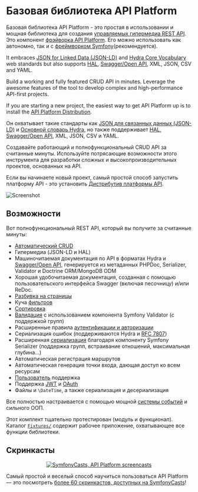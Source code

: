 # Базовая библиотека API Platform

Базовая библиотека API Platform - это простая в использовании и мощная библиотека для создания [управляемых гипермедиа REST API](https://en.wikipedia.org/wiki/HATEOAS).
Это компонент [фрэйворка API Platform](https://api-platform.com).
Его можно использовать как автономно, так и с [фреймворком Symfony](https://symfony.com)(рекомендуется).

It embraces [JSON for Linked Data (JSON-LD)](http://json-ld.org) and [Hydra Core Vocabulary](http://www.hydra-cg.com) web
standards but also supports [HAL](http://stateless.co/hal_specification.html), [Swagger/Open API](https://www.openapis.org/), XML, JSON, CSV and YAML.

Build a working and fully featured CRUD API in minutes. Leverage the awesome features of the tool to develop complex and
high-performance API-first projects.

If you are starting a new project, the easiest way to get API Platform up is to install
the [API Platform Distribution](../distribution/index.md).

Он охватывает такие стандарты как [JSON для связанных данных (JSON-LD)](http://json-ld.org) и [Основной словарь Hydra](http://www.hydra-cg.com),
но также поддерживает [HAL](http://stateless.co/hal_specification.html), [Swagger/Open API](https://www.openapis.org/), XML, JSON, CSV и YAML.

Создавайте работающий и полнофункциональный CRUD API за считанные минуты.
Используйте потрясающие возможности этого инструмента для разработки сложных и
высокопроизводительных проектов, основанных на API.

Если вы начинаете новый проект, самый простой способ запустить платформу API - это установить
[Дистрибутив платформы API](../distribution/index.md).


![Screenshot](../../distribution/images/swagger-ui-1.png)

## Возможности

Вот полнофункциональный REST API, который вы получите за считанные минуты:

* [Автоматический CRUD](operations.md)
* Гипермедиа (JSON-LD и HAL)
* Машиночитаемая документация по API в форматах Hydra и [Swagger/Open API](swagger.md),
  генерируется из метаданных PHPDoc, Serializer, Validator и Doctrine ORM/MongoDB ODM
* Хорошая удобочитаемая документация, созданная с помощью пользовательского интерфейса Swagger (включая песочницу) и/или ReDoc.
* [Разбивка на страницы](pagination.md)
* Куча [фильтров](filters.md)
* [Сортировка](default-order.md)
* [Валидация](validation.md) с использованием компонента Symfony Validator (с поддержкой групп)
* Расширенные правила [аутентификации и авторизации](security.md)
* Сериализация ошибок (поддерживаются Hydra и [RFC 7807](https://tools.ietf.org/html/rfc7807))
* Расширенная [сериализация](serialization.md) благодаря компоненту Symfony Serializer (поддержка групп, встраивание отношений, максимальная глубина...)
* Автоматическая регистрация маршрутов
* Автоматическая генерация точки входа, дающая доступ ко всем ресурсам
* [Пользователь](user.md) поддержка
* Поддержка [JWT](jwt.md) и [OAuth](https://oauth.net/)
* Файлы и `\DateTime`, а также сериализация и десериализация

Все полностью настраивается с помощью мощной [системы событий](events.md) и сильного ООП.

Этот комплект тщательно протестирован (модуль и функционал). Каталог [`Fixtures/`](https://github.com/api-platform/core/tree/main/tests/Fixtures) содержит рабочее приложение, охватывающее все функции библиотеки.

## Скринкасты

<p align="center" class="symfonycasts"><a href="https://symfonycasts.com/tracks/rest?cid=apip#api-platform"><img src="../../distribution/images/symfonycasts-player.png" alt="SymfonyCasts, API Platform screencasts"></a></p>

Самый простой и веселый способ научиться пользоваться API Platform — это посмотреть [более 60 скринкастов, доступных на SymfonyCasts](https://symfonycasts.com/tracks/rest?cid=apip#api-platform)!
